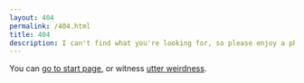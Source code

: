 ```yaml
---
layout: 404
permalink: /404.html
title: 404
description: I can't find what you're looking for, so please enjoy a photo of my cat instead.
---
```


You can [go to start page](/), or witness [utter weirdness](https://marstupa.com/e-reelie/).
